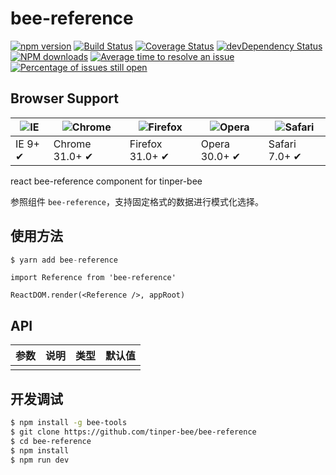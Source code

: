 # bee-reference

[![npm version](https://img.shields.io/npm/v/bee-reference.svg)](https://www.npmjs.com/package/bee-reference)
[![Build Status](https://img.shields.io/travis/tinper-bee/bee-reference/master.svg)](https://travis-ci.org/tinper-bee/bee-reference)
[![Coverage Status](https://coveralls.io/repos/github/tinper-bee/bee-reference/badge.svg?branch=master)](https://coveralls.io/github/tinper-bee/bee-reference?branch=master)
[![devDependency Status](https://img.shields.io/david/dev/tinper-bee/bee-reference.svg)](https://david-dm.org/tinper-bee/bee-reference#info=devDependencies)
[![NPM downloads](http://img.shields.io/npm/dm/bee-reference.svg?style=flat)](https://npmjs.org/package/bee-reference)
[![Average time to resolve an issue](http://isitmaintained.com/badge/resolution/tinper-bee/bee-reference.svg)](http://isitmaintained.com/project/tinper-bee/bee-reference "Average time to resolve an issue")
[![Percentage of issues still open](http://isitmaintained.com/badge/open/tinper-bee/bee-reference.svg)](http://isitmaintained.com/project/tinper-bee/bee-reference "Percentage of issues still open")

## Browser Support

|![IE](https://raw.github.com/alrra/browser-logos/master/internet-explorer/internet-explorer_48x48.png) | ![Chrome](https://raw.github.com/alrra/browser-logos/master/chrome/chrome_48x48.png) | ![Firefox](https://raw.github.com/alrra/browser-logos/master/firefox/firefox_48x48.png) | ![Opera](https://raw.github.com/alrra/browser-logos/master/opera/opera_48x48.png) | ![Safari](https://raw.github.com/alrra/browser-logos/master/safari/safari_48x48.png)|
| --- | --- | --- | --- | --- |
| IE 9+ ✔ | Chrome 31.0+ ✔ | Firefox 31.0+ ✔ | Opera 30.0+ ✔ | Safari 7.0+ ✔ |


react bee-reference component for tinper-bee

参照组件 `bee-reference`，支持固定格式的数据进行模式化选择。

## 使用方法

```js
$ yarn add bee-reference
```

```
import Reference from 'bee-reference'

ReactDOM.render(<Reference />, appRoot)
```



## API

|参数|说明|类型|默认值|
|:--|:---:|:--:|---:|
| | | | |

## 开发调试

```sh
$ npm install -g bee-tools
$ git clone https://github.com/tinper-bee/bee-reference
$ cd bee-reference
$ npm install
$ npm run dev
```
